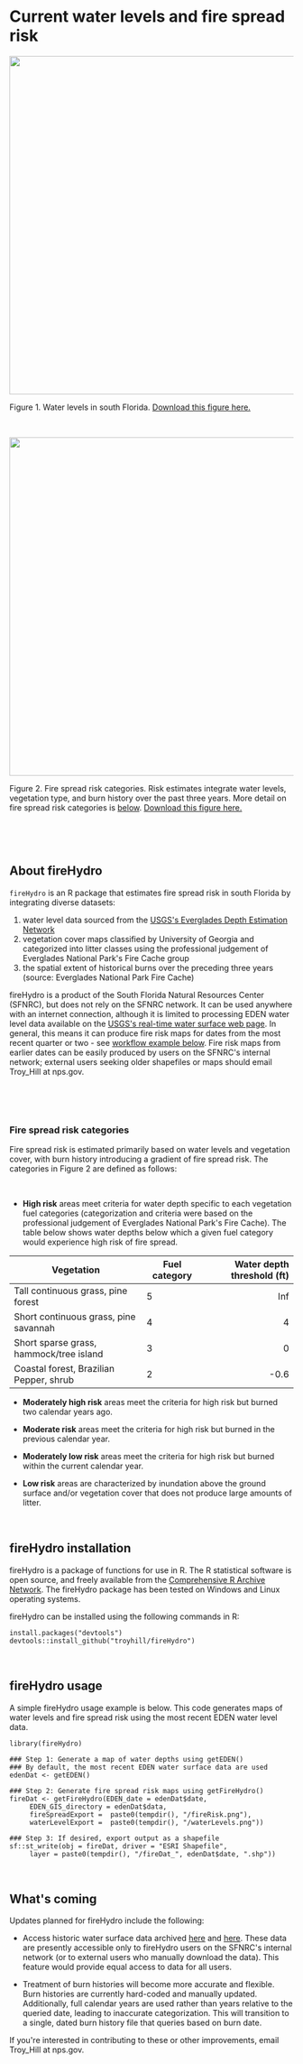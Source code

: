 # Current water levels and fire spread risk

<img src="{{site.url}}figures/waterLevels.png" width="600">


Figure 1. Water levels in south Florida. [Download this figure here.](https://github.com/troyhill/fireHydro/blob/master/docs/figures/waterLevels.png)

&nbsp;

<img src="{{site.url}}figures/fireRisk.png" width="600">

Figure 2. Fire spread risk categories. Risk estimates integrate water levels, vegetation type, and burn history over the past three years. More detail on fire spread risk categories is [below](#fire-spread-risk-categories). [Download this figure here.](https://github.com/troyhill/fireHydro/blob/master/docs/figures/fireRisk.png)

&nbsp;

&nbsp;



## About fireHydro

`fireHydro` is an R package that estimates fire spread risk in south Florida by integrating diverse datasets:
1. water level data sourced from the [USGS's Everglades Depth Estimation Network](https://sofia.usgs.gov/eden/models/real-time.php)
2. vegetation cover maps classified by University of Georgia and categorized into litter classes using the professional judgement of Everglades National Park's Fire Cache group
3. the spatial extent of historical burns over the preceding three years (source: Everglades National Park Fire Cache)


fireHydro is a product of the South Florida Natural Resources Center (SFNRC), but does not rely on the SFNRC network. It can be used anywhere with an internet connection, although it is limited to processing EDEN water level data available on the [USGS's real-time water surface web page](https://sofia.usgs.gov/eden/models/real-time.php). In general, this means it can produce fire risk maps for dates from the most recent quarter or two - see [workflow example below](#firehydro-usage). Fire risk maps from earlier dates can be easily produced by users on the SFNRC's internal network; external users seeking older shapefiles or maps should email Troy_Hill at nps.gov.

&nbsp;

&nbsp;


### Fire spread risk categories

Fire spread risk is estimated primarily based on water levels and vegetation cover, with burn history introducing a gradient of fire spread risk. The categories in Figure 2 are defined as follows:

&nbsp; 

* **High risk** areas meet criteria for water depth specific to each vegetation fuel categories (categorization and criteria were based on the professional judgement of Everglades National Park's Fire Cache). The table below shows water depths below which a given fuel category would experience high risk of fire spread.

| Vegetation | Fuel category  | Water depth threshold (ft)  | 
| ------------- | ------------- |-----:|
| Tall continuous grass, pine forest | 5      | Inf |
| Short continuous grass, pine savannah | 4      | 4 |
| Short sparse grass, hammock/tree island | 3      | 0 |
| Coastal forest, Brazilian Pepper, shrub | 2      | -0.6 |

* **Moderately high risk** areas meet the criteria for high risk but burned two calendar years ago.

* **Moderate risk** areas meet the criteria for high risk but burned in the previous calendar year.

* **Moderately low risk** areas meet the criteria for high risk but burned within the current calendar year.

* **Low risk** areas are characterized by inundation above the ground surface and/or vegetation cover that does not produce large amounts of litter.

&nbsp;

## fireHydro installation

fireHydro is a package of functions for use in R. The R statistical software is open source, and freely available from the [Comprehensive R Archive Network](https://cran.r-project.org/). The fireHydro package has been tested on Windows and Linux operating systems.

fireHydro can be installed using the following commands in R:

```
install.packages("devtools")
devtools::install_github("troyhill/fireHydro")
```

&nbsp;


## fireHydro usage

A simple fireHydro usage example is below. This code generates maps of water levels and fire spread risk using the most recent EDEN water level data.

```
library(fireHydro)

### Step 1: Generate a map of water depths using getEDEN()
### By default, the most recent EDEN water surface data are used
edenDat <- getEDEN()
 
### Step 2: Generate fire spread risk maps using getFireHydro()
fireDat <- getFireHydro(EDEN_date = edenDat$date, 
     EDEN_GIS_directory = edenDat$data,
     fireSpreadExport =  paste0(tempdir(), "/fireRisk.png"),
     waterLevelExport =  paste0(tempdir(), "/waterLevels.png"))
     
### Step 3: If desired, export output as a shapefile
sf::st_write(obj = fireDat, driver = "ESRI Shapefile",
     layer = paste0(tempdir(), "/fireDat_", edenDat$date, ".shp"))

```


&nbsp;

      

## What's coming

Updates planned for fireHydro include the following:

* Access historic water surface data archived [here](https://sofia.usgs.gov/eden/models/watersurfacemod_download.php) and [here](https://sofia.usgs.gov/eden/models/watersurfacemod_download_1990s.php). These data are presently accessible only to fireHydro users on the SFNRC's internal network (or to external users who manually download the data). This feature would provide equal access to data for all users.

* Treatment of burn histories will become more accurate and flexible. Burn histories are currently hard-coded and manually updated. Additionally, full calendar years are used rather than years relative to the queried date, leading to inaccurate categorization. This will transition to a single, dated burn history file that queries based on burn date.

If you're interested in contributing to these or other improvements, email Troy_Hill at nps.gov.
